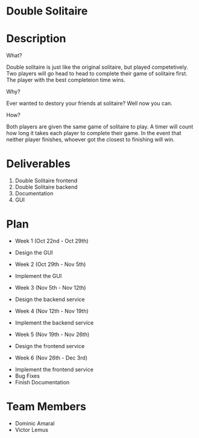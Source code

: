 # Double Solitaire

# Description
What?

Double solitaire is just like the original solitaire, but played competetively. Two players will go head to head to complete their game of solitaire first. The player with the best completeion time wins. 

Why?

Ever wanted to destory your friends at solitaire? Well now you can.

How?

Both players are given the same game of solitaire to play. A timer will count how long it takes each player to complete their game. In the event that neither player finishes, whoever got the closest to finishing will win.

# Deliverables

1. Double Solitaire frontend
2. Double Solitaire backend
3. Documentation
4. GUI

# Plan
* Week 1 (Oct 22nd - Oct 29th) 
- Design the GUI 

* Week 2 (Oct 29th - Nov 5th) 
- Implement the GUI 

* Week 3 (Nov 5th - Nov 12th) 
- Design the backend service 

* Week 4 (Nov 12th - Nov 19th) 
- Implement the backend service 

* Week 5 (Nov 19th - Nov 26th) 
- Design the frontend service
 
* Week 6 (Nov 26th - Dec 3rd) 
- Implement the frontend service 
- Bug Fixes 
- Finish Documentation 



# Team Members
* Dominic Amaral
* Victor Lemus